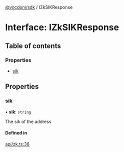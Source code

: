 [@vocdoni/sdk](/sdk) / IZkSIKResponse

# Interface: IZkSIKResponse

## Table of contents

### Properties

- [sik](IZkSIKResponse#sik)

## Properties

### sik

• **sik**: `string`

The sik of the address

#### Defined in

[api/zk.ts:36](https://github.com/vocdoni/vocdoni-sdk/blob/66360b95227306027699be0e80826ca7975027a0/src/api/zk.ts#L36)
